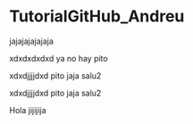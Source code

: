 # TutorialGitHub_Andreu
jajajajajajaja

xdxdxdxdxd
ya no hay pito

xdxdjjjjdxd
pito
jaja salu2

xdxdjjjjdxd
pito
jaja salu2

Hola jijijija

